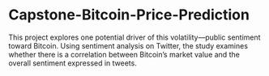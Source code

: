 # Capstone-Bitcoin-Price-Prediction
This project explores one potential driver of this volatility—public sentiment toward Bitcoin. Using sentiment analysis on Twitter, the study examines whether there is a correlation between Bitcoin’s market value and the overall sentiment expressed in tweets.
